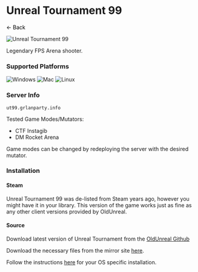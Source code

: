 # Unreal Tournament 99
<a href="https://grlanparty.info" style="text-decoration: none; color: black;">&#8592; Back</a>

![Unreal Tournament 99](https://shared.fastly.steamstatic.com/store_item_assets/steam/apps/13240/header.jpg?t=1671033924)

Legendary FPS Arena shooter.

### Supported Platforms
![Windows](https://img.icons8.com/color/48/000000/windows-10.png) ![Mac](https://img.icons8.com/color/48/000000/mac-os.png) ![Linux](https://img.icons8.com/color/48/000000/linux.png)

### Server Info
`ut99.grlanparty.info`

Tested Game Modes/Mutators:
- CTF Instagib
- DM Rocket Arena

Game modes can be changed by redeploying the server with the desired mutator.

### Installation

#### Steam
Unreal Tournament 99 was de-listed from Steam years ago, however you might have it in your library. This version
of the game works just as fine as any other client versions provided by OldUnreal.

#### Source
Download latest version of Unreal Tournament from the [OldUnreal Github](https://github.com/OldUnreal/UnrealTournamentPatches/releases)

Download the necessary files from the mirror site [here](https://grlanparty.info/assets/Maps-Music-Sounds-Textures.zip).

Follow the instructions [here](https://github.com/OldUnreal/UnrealTournamentPatches/blob/master/README.md) for your OS specific installation.
